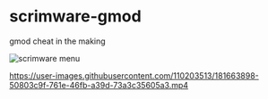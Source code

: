 # scrimware-gmod
gmod cheat in the making

![scrimware menu](https://i.imgur.com/c2x2gMK.png)

https://user-images.githubusercontent.com/110203513/181663898-50803c9f-761e-46fb-a39d-73a3c35605a3.mp4
